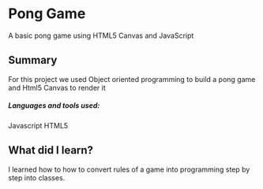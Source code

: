 # Pong Game

A basic pong game using HTML5 Canvas and JavaScript

## Summary

For this project we used Object oriented programming to build a pong game and Html5 Canvas to render it

##### Languages and tools used:

Javascript
HTML5

## What did I learn?

I learned how to how to convert rules of a game into programming step by step into classes.
